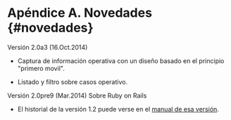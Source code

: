  
# Apéndice A. Novedades {#novedades}

Versión 2.0a3 (16.Oct.2014)
* Captura de información operativa con un diseño basado en el principio "primero movil".

* Listado y filtro sobre casos operativo.

Versión 2.0pre9 (Mar.2014)
Sobre Ruby on Rails

* El historial de la versión 1.2 puede verse en el [manual de esa versión](http://sivel.sourceforge.net/1.2/).


